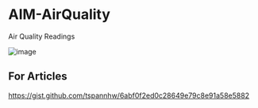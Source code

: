# AIM-AirQuality
Air Quality Readings




![image](https://github.com/user-attachments/assets/96fc4f26-914d-4c01-940d-f1d43b35abf8)

## For Articles

https://gist.github.com/tspannhw/6abf0f2ed0c28649e79c8e91a58e5882
